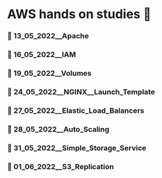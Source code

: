 # AWS hands on studies 📜

### 🔖 13_05_2022__Apache
### 🔖 16_05_2022__IAM
### 🔖 19_05_2022__Volumes
### 🔖 24_05_2022__NGINX__Launch_Template
### 🔖 27_05_2022__Elastic_Load_Balancers
### 🔖 28_05_2022__Auto_Scaling
### 🔖 31_05_2022__Simple_Storage_Service
### 🔖 01_06_2022__S3_Replication
